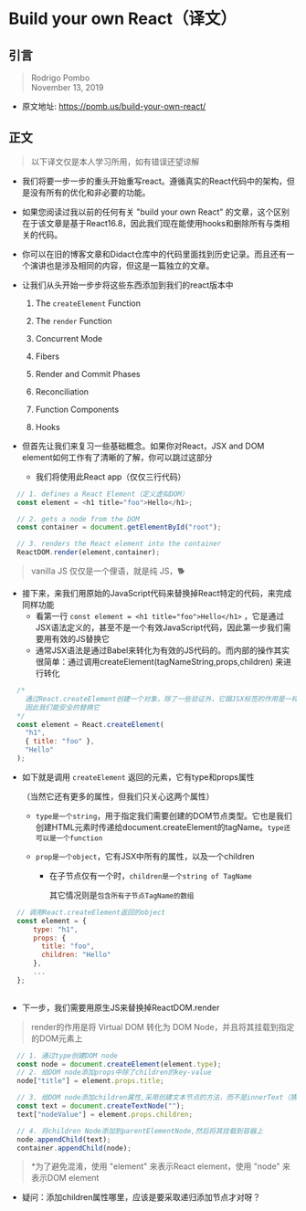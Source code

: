 # Build your own React（译文）

## 引言

> Rodrigo Pombo <br>November 13, 2019

- 原文地址: https://pomb.us/build-your-own-react/

## 正文

> 以下译文仅是本人学习所用，如有错误还望谅解

- 我们将要一步一步的重头开始重写react。遵循真实的React代码中的架构，但是没有所有的优化和非必要的功能。

- 如果您阅读过我以前的任何有关 "build your own React" 的文章，这个区别在于该文章是基于React16.8，因此我们现在能使用hooks和删除所有与类相关的代码。

- 你可以在旧的博客文章和Didact仓库中的代码里面找到历史记录。而且还有一个演讲也是涉及相同的内容，但这是一篇独立的文章。

- 让我们从头开始一步步将这些东西添加到我们的react版本中

  1. The `createElement` Function

  2. The `render` Function

  3. Concurrent Mode

  4. Fibers

  5. Render and Commit Phases

  6. Reconciliation

  7. Function Components

  8. Hooks

    

- 但首先让我们来复习一些基础概念。如果你对React，JSX and DOM element如何工作有了清晰的了解，你可以跳过这部分

  - 我们将使用此React app（仅仅三行代码）

```javascript
  // 1. defines a React Element（定义虚拟DOM）
  const element = <h1 title="foo">Hello</h1>;

  // 2. gets a node from the DOM
  const container = document.getElementById("root");

  // 3. renders the React element into the container
  ReactDOM.render(element,container);
```



> vanilla JS 仅仅是一个俚语，就是纯 JS，🐕

- 接下来，来我们用原始的JavaScript代码来替换掉React特定的代码，来完成同样功能
  - 看第一行 `const element = <h1 title="foo">Hello</h1>` ，它是通过JSX语法定义的，甚至不是一个有效JavaScript代码，因此第一步我们需要用有效的JS替换它
  - 通常JSX语法是通过Babel来转化为有效的JS代码的。而内部的操作其实很简单：通过调用createElement(tagNameString,props,children) 来进行转化

```javascript
  /* 
    通过React.createElement创建一个对象，除了一些验证外，它跟JSX标签的作用是一样的
    因此我们能安全的替换它
  */
  const element = React.createElement(
    "h1",
    { title: "foo" },
    "Hello"
  );
```

- 如下就是调用 `createElement` 返回的元素，它有type和props属性

  （当然它还有更多的属性，但我们只关心这两个属性）

  - `type是一个string`，用于指定我们需要创建的DOM节点类型。它也是我们创建HTML元素时传递给document.createElement的tagName。`type还可以是一个function`

  - `prop是一个object`，它有JSX中所有的属性，以及一个children

    - 在子节点仅有一个时，`children是一个string of TagName`

      其它情况则是`包含所有子节点TagName的数组`

```javascript
  // 调用React.createElement返回的object
  const element = {
      type: "h1", 
      props: {
        title: "foo",
      	children: "Hello"
      },
      ...
  };
      
```



- 下一步，我们需要用原生JS来替换掉ReactDOM.render

> render的作用是将 Virtual DOM 转化为 DOM Node，并且将其挂载到指定的DOM元素上

```javascript
  // 1. 通过type创建DOM node
  const node = document.createElement(element.type);
  // 2. 给DOM node添加props中除了children的key-value
  node["title"] = element.props.title;

  // 3. 给DOM node添加children属性,采用创建文本节点的方法，而不是innerText（猜测是递归）
  const text = document.createTextNode("");
  text["nodeValue"] = element.props.children;

  // 4. 将children Node添加到parentElementNode,然后将其挂载到容器上
  node.appendChild(text);
  container.appendChild(node);

```

> *为了避免混淆，使用 "element" 来表示React element，使用 "node" 来表示DOM element

- 疑问：添加children属性哪里，应该是要采取递归添加节点才对呀？
